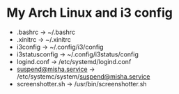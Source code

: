 # My Arch Linux and i3 config

* .bashrc			-> ~/.bashrc
* .xinitrc			-> ~/.xinitrc
* i3config			-> ~/.config/i3/config
* i3statusconfig		-> ~/.config/i3status/config
* logind.conf			-> /etc/systemd/logind.conf
* suspend@misha.service		-> /etc/systemc/system/suspend@misha.service
* screenshotter.sh		-> /usr/bin/screenshotter.sh

